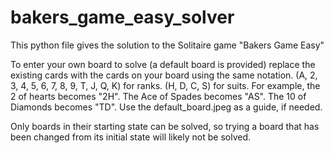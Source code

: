 # bakers_game_easy_solver
This python file gives the solution to the Solitaire game "Bakers Game Easy"

To enter your own board to solve (a default board is provided)
replace the existing cards with the cards on your board using the same notation.
(A, 2, 3, 4, 5, 6, 7, 8, 9, T, J, Q, K) for ranks.
(H, D, C, S) for suits.
For example, the 2 of hearts becomes "2H".
The Ace of Spades becomes "AS".
The 10 of Diamonds becomes "TD".
Use the default_board.jpeg as a guide, if needed.

Only boards in their starting state can be solved, so trying a board that has been changed from its initial state will likely not be solved.

